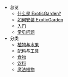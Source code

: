 - 总览
    - [什么是 ExoticGarden?](/What-is-ExoticGarden)
    - [如何安装 ExoticGarden](/Install-ExoticGarden)
    - [入门](/Getting-Started)
    - [常见问题](/FAQ)
- 分类
    - [植物与水果](/Plants-and-Fruits)
    - [配料与工具](/Misc)
    - [食物](/Food)
    - [饮料](/Drinks)
    - [魔法植物](/Magical-Plants)
